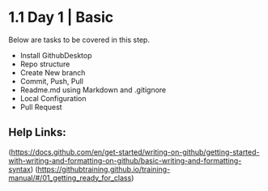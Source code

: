 
# 1.1	Day 1 | Basic

Below are tasks to be covered in this step.
* Install GithubDesktop
* Repo structure
* Create New branch
* Commit, Push, Pull
* Readme.md using Markdown and .gitignore
* Local Configuration
* Pull Request

## Help Links:

(https://docs.github.com/en/get-started/writing-on-github/getting-started-with-writing-and-formatting-on-github/basic-writing-and-formatting-syntax)
(https://githubtraining.github.io/training-manual/#/01_getting_ready_for_class)